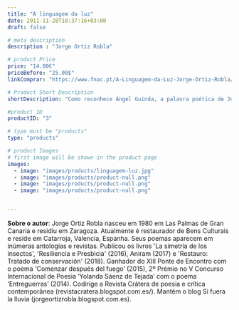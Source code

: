 ```yaml
---
title: "A linguagem da luz"
date: 2011-11-28T10:37:16+03:00
draft: false

# meta description
description : "Jorge Ortiz Robla"

# product Price
price: "14.00€"
priceBefore: "25.00$"
linkComprar: "https://www.fnac.pt/A-Linguagem-da-Luz-Jorge-Ortiz-Robla/a4833988"

# Product Short Description
shortDescription: "Como reconhece Ángel Guinda, a palavra poética de Jorge Ortiz Robla é fértil por ser tão primordial. Os quatro elementos (água, ar, fogo, terra) conformavam já chaves simbólicas nos seus dois primeiros livros: A simetria dos insectos e Presbicia. Reaparecem em A linguagem da luz. Emergem, a partir da sua estrutura profunda de pensamento, sentimento e desejo. Torna-se alentador que um poeta ainda jovem espalhe as sementes da elegia, visibilize liricamente a morte nesta época opaca que a oculta e despreza. Ortiz Robla avança através da transitoriedade do tempo, confirma-nos o que é luminoso, expansivo e frutífero no que é epifánico. Com a bela e sensível tradução da poeta Sandra Santos, A linguagem da luz, do poeta espanhol Jorge Ortiz Robla, é editado agora em português e aporta em Lisboa, a cidade iluminada e sempre saudosa, melancólica e orgulhosa de sua grande beleza."

#product ID
productID: "3"

# type must be "products"
type: "products"

# product Images
# first image will be shown in the product page
images:
  - image: "images/products/linguagem-luz.jpg"
  - image: "images/products/product-null.png"
  - image: "images/products/product-null.png"
  - image: "images/products/product-null.png"


---
```


**Sobre o autor**: Jorge Ortiz Robla nasceu em 1980 em Las Palmas de Gran Canaria e residiu em Zaragoza. Atualmente é restaurador de Bens Culturais e reside em Catarroja, Valencia, Espanha. Seus poemas aparecem em inúmeras antologias e revistas. Publicou os livros 'La simetría de los insectos', 'Resiliencia e Presbicia' (2016), Aniram (2017) e 'Restauro: Tratado de conservación' (2018). Ganhador do XIII Ponte de Encontro com o poema 'Comenzar después del fuego’ (2015), 2º Prémio no V Concurso Internacional de Poesia ‘Yolanda Sáenz de Tejada’ com o poema ‘Entreguerras’ (2014). Codirige a Revista Crátera de poesia e crítica contemporânea (revistacratera.blogspot.com.es/). Mantém o blog Si fuera la lluvia (jorgeortizrobla.blogspot.com.es).